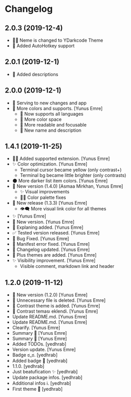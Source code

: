 Changelog
=========

2.0.3 (2019-12-4)
------------
- 👨‍🔧 Neme is changed to YDarkcode Theme
- 🤝 Added AutoHotkey support


2.0.1 (2019-12-1)
------------
- 📑 Added descriptions

2.0.0 (2019-12-1)
------------
- 🚙 Serving to new changes and app
- 🚀 More colors and supports. [Yunus Emre]
  * 🤝 Now supports all languages
  * 🎨 More color space
  * 👀 More readable and focusable
  * 🎉 New name and description


1.4.1 (2019-11-25)
------------------
- 🤝🏿 Added supported extension. [Yunus Emre]
- ✨ Color optimization. [Yunus Emre]
  - Terminal cursor became yellow (only contrast+)
  - Terminal bg became little brighter (only contrasts)
- 🌑 More darker list item colors. [Yunus Emre]
- 🚀 New version (1.4.0) [Asmaa Mirkhan, Yunus Emre]
  - ✨ Visual improvements
  - 👨‍🔧 Color palette fixes
- 🚀 New release (1.3.3) [Yunus Emre]
  - 👁‍🗨 More visual link color for all themes
- ✨ [Yunus Emre]
- 🚀 New version. [Yunus Emre]
- 📑 Explaning added. [Yunus Emre]
- ✅ Tested version released. [Yunus Emre]
- 🐞 Bug Fixed. [Yunus Emre]
- 🐞 Manifest error fixed. [Yunus Emre]
- 📑 Changelog updated. [Yunus Emre]
- 🚀 Plus themes are added. [Yunus Emre]
- ✨ Visibility improvement. [Yunus Emre]
  - Visible comment, markdown link and header

1.2.0 (2019-11-12)
------------------
- 🚀 New version (1.2.0) [Yunus Emre]
- 🧹 Unnecessary file is deleted. [Yunus Emre]
- 🚀 Contrast theme is added. [Yunus Emre]
- 🚀 Contrast teması eklendi. [Yunus Emre]
- Update README.md. [Yunus Emre]
- Update README.md. [Yunus Emre]
- Clearify. [Yunus Emre]
- Summary 🕺 [Yunus Emre]
- Summary 🕺 [Yunus Emre]
- Added TODOs. [yedhrab]
- Version update. [Yunus Emre]
- Badge ಠ_ಠ. [yedhrab]
- Added badge 💫 [yedhrab]
- 1.1.0. [yedhrab]
- Just beatufication ✨ [yedhrab]
- Update package infos. [yedhrab]
- Additional infos ℹ. [yedhrab]
- First theme 🎉 [yedhrab]
